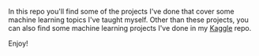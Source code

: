 In this repo you'll find some of the projects I've done that cover some machine
learning topics I've taught myself. Other than these projects, you can also find
some machine learning projects I've done in my [Kaggle](https://github.com/dheis1337/Kaggle)
repo.

Enjoy!